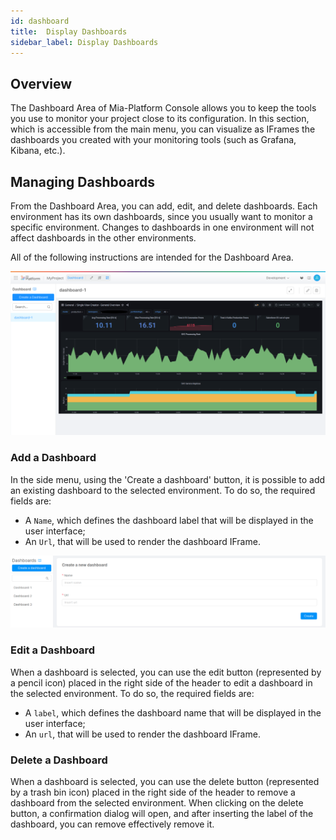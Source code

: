 ```yaml
---
id: dashboard
title:  Display Dashboards
sidebar_label: Display Dashboards
---
```


## Overview

The Dashboard Area of Mia-Platform Console allows you to keep the tools you use to monitor your project close to its configuration. In this section, which is accessible from the main menu, you can visualize as IFrames the dashboards you created with your monitoring tools (such as Grafana, Kibana, etc.).

## Managing Dashboards

From the Dashboard Area, you can add, edit, and delete dashboards. Each environment has its own dashboards, since you usually want to monitor a specific environment. Changes to dashboards in one environment will not affect dashboards in the other environments.

All of the following instructions are intended for the Dashboard Area.

![dashboard overview](img/dashboards/overview_dashboard.png)

### Add a Dashboard

In the side menu, using the 'Create a dashboard' button, it is possible to add an existing dashboard to the selected environment. To do so, the required fields are:

* A `Name`, which defines the dashboard label that will be displayed in the user interface;
* An `Url`, that will be used to render the dashboard IFrame.

![create dashboard](img/dashboards/create_dashboard.png)

### Edit a Dashboard

When a dashboard is selected, you can use the edit button (represented by a pencil icon) placed in the right side of the header to edit a dashboard in the selected environment. To do so, the required fields are:

* A `label`, which defines the dashboard name that will be displayed in the user interface;
* An `url`, that will be used to render the dashboard IFrame.

### Delete a Dashboard

When a dashboard is selected, you can use the delete button (represented by a trash bin icon) placed in the right side of the header to remove a dashboard from the selected environment. When clicking on the delete button, a confirmation dialog will open, and after inserting the label of the dashboard, you can remove effectively remove it.
